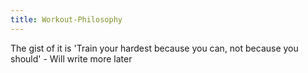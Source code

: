 ```yaml
---
title: Workout-Philosophy
---
```


The gist of it is 'Train your hardest because you can, not because you should' - Will write more later
